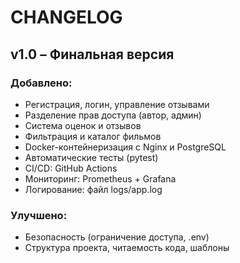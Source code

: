 # CHANGELOG

## v1.0 – Финальная версия

### Добавлено:
- Регистрация, логин, управление отзывами
- Разделение прав доступа (автор, админ)
- Система оценок и отзывов
- Фильтрация и каталог фильмов
- Docker-контейнеризация с Nginx и PostgreSQL
- Автоматические тесты (pytest)
- CI/CD: GitHub Actions
- Мониторинг: Prometheus + Grafana
- Логирование: файл logs/app.log

### Улучшено:
- Безопасность (ограничение доступа, .env)
- Структура проекта, читаемость кода, шаблоны